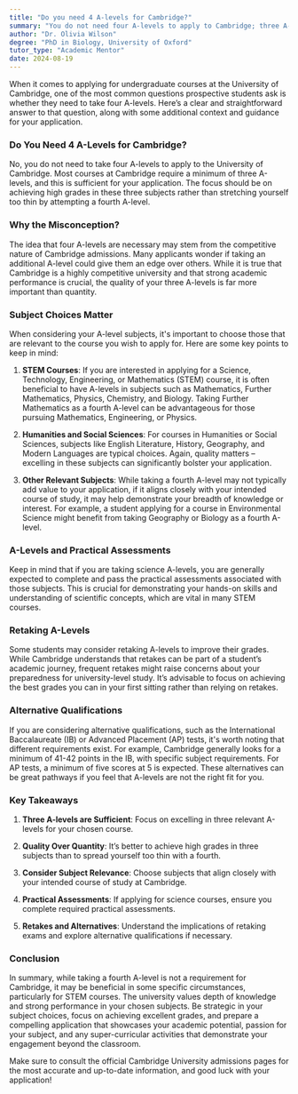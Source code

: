 ```yaml
---
title: "Do you need 4 A-levels for Cambridge?"
summary: "You do not need four A-levels to apply to Cambridge; three A-levels are sufficient for most undergraduate courses. Focus on high grades."
author: "Dr. Olivia Wilson"
degree: "PhD in Biology, University of Oxford"
tutor_type: "Academic Mentor"
date: 2024-08-19
---
```


When it comes to applying for undergraduate courses at the University of Cambridge, one of the most common questions prospective students ask is whether they need to take four A-levels. Here’s a clear and straightforward answer to that question, along with some additional context and guidance for your application.

### Do You Need 4 A-Levels for Cambridge?

No, you do not need to take four A-levels to apply to the University of Cambridge. Most courses at Cambridge require a minimum of three A-levels, and this is sufficient for your application. The focus should be on achieving high grades in these three subjects rather than stretching yourself too thin by attempting a fourth A-level. 

### Why the Misconception?

The idea that four A-levels are necessary may stem from the competitive nature of Cambridge admissions. Many applicants wonder if taking an additional A-level could give them an edge over others. While it is true that Cambridge is a highly competitive university and that strong academic performance is crucial, the quality of your three A-levels is far more important than quantity. 

### Subject Choices Matter

When considering your A-level subjects, it's important to choose those that are relevant to the course you wish to apply for. Here are some key points to keep in mind:

1. **STEM Courses**: If you are interested in applying for a Science, Technology, Engineering, or Mathematics (STEM) course, it is often beneficial to have A-levels in subjects such as Mathematics, Further Mathematics, Physics, Chemistry, and Biology. Taking Further Mathematics as a fourth A-level can be advantageous for those pursuing Mathematics, Engineering, or Physics.

2. **Humanities and Social Sciences**: For courses in Humanities or Social Sciences, subjects like English Literature, History, Geography, and Modern Languages are typical choices. Again, quality matters – excelling in these subjects can significantly bolster your application.

3. **Other Relevant Subjects**: While taking a fourth A-level may not typically add value to your application, if it aligns closely with your intended course of study, it may help demonstrate your breadth of knowledge or interest. For example, a student applying for a course in Environmental Science might benefit from taking Geography or Biology as a fourth A-level.

### A-Levels and Practical Assessments

Keep in mind that if you are taking science A-levels, you are generally expected to complete and pass the practical assessments associated with those subjects. This is crucial for demonstrating your hands-on skills and understanding of scientific concepts, which are vital in many STEM courses.

### Retaking A-Levels

Some students may consider retaking A-levels to improve their grades. While Cambridge understands that retakes can be part of a student’s academic journey, frequent retakes might raise concerns about your preparedness for university-level study. It’s advisable to focus on achieving the best grades you can in your first sitting rather than relying on retakes.

### Alternative Qualifications

If you are considering alternative qualifications, such as the International Baccalaureate (IB) or Advanced Placement (AP) tests, it's worth noting that different requirements exist. For example, Cambridge generally looks for a minimum of 41-42 points in the IB, with specific subject requirements. For AP tests, a minimum of five scores at 5 is expected. These alternatives can be great pathways if you feel that A-levels are not the right fit for you.

### Key Takeaways

1. **Three A-levels are Sufficient**: Focus on excelling in three relevant A-levels for your chosen course.
   
2. **Quality Over Quantity**: It’s better to achieve high grades in three subjects than to spread yourself too thin with a fourth.

3. **Consider Subject Relevance**: Choose subjects that align closely with your intended course of study at Cambridge.

4. **Practical Assessments**: If applying for science courses, ensure you complete required practical assessments.

5. **Retakes and Alternatives**: Understand the implications of retaking exams and explore alternative qualifications if necessary.

### Conclusion

In summary, while taking a fourth A-level is not a requirement for Cambridge, it may be beneficial in some specific circumstances, particularly for STEM courses. The university values depth of knowledge and strong performance in your chosen subjects. Be strategic in your subject choices, focus on achieving excellent grades, and prepare a compelling application that showcases your academic potential, passion for your subject, and any super-curricular activities that demonstrate your engagement beyond the classroom.

Make sure to consult the official Cambridge University admissions pages for the most accurate and up-to-date information, and good luck with your application!
    